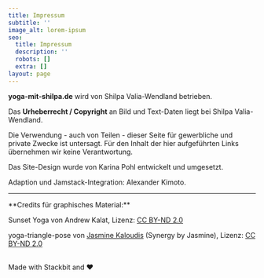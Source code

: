 ```yaml
---
title: Impressum
subtitle: ''
image_alt: lorem-ipsum
seo:
  title: Impressum
  description: ''
  robots: []
  extra: []
layout: page
---
```

**yoga-mit-shilpa.de** wird von Shilpa Valia-Wendland betrieben.

Das **Urheberrecht / Copyright** an Bild und Text-Daten liegt bei Shilpa Valia-Wendland.

Die Verwendung - auch von Teilen - dieser Seite für gewerbliche und private Zwecke ist untersagt. Für den Inhalt der hier aufgeführten Links übernehmen wir keine Verantwortung.

Das Site-Design wurde von Karina Pohl entwickelt und umgesetzt.

Adaption und Jamstack-Integration: Alexander Kimoto.

<hr />
**Credits für graphisches Material:**

Sunset Yoga von Andrew Kalat, Lizenz: [CC BY-ND 2.0](https://creativecommons.org/licenses/by-nd/2.0/deed.de)

yoga-triangle-pose von [Jasmine Kaloudis](https://www.flickr.com/photos/synergybyjasmine/) (Synergy by Jasmine), Lizenz: [CC BY-ND 2.0](https://creativecommons.org/licenses/by-nd/2.0/deed.de)

<br />
Made with Stackbit and ❤️
<br />
